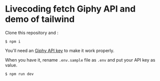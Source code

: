 # Livecoding fetch Giphy API and demo of tailwind

Clone this repository and :

```shell
$ npm i
```

You'll need an [Giphy API key](https://developers.giphy.com/) to make it work properly.

When you have it, rename `.env.sample` file as `.env` and put your API key as value.

```shell
$ npm run dev
```
